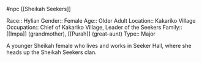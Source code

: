 #npc [[Sheikah Seekers]]

Race:: Hylian
Gender:: Female
Age:: Older Adult
Location:: Kakariko Village
Occupation:: Chief of Kakariko Village, Leader of the Seekers
Family:: [[Impa]] (grandmother), [[Purah]] (great-aunt)
Type:: Major

A younger Sheikah female who lives and works in Seeker Hall, where she heads up the Sheikah Seekers clan.
